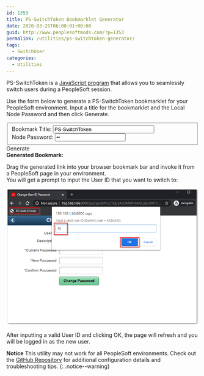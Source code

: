 ```yaml
---
id: 1353
title: PS-SwitchToken Bookmarklet Generator
date: 2020-03-25T06:00:01+00:00
guid: http://www.peoplesoftmods.com/?p=1353
permalink: /utilities/ps-switchtoken-generator/
tags:
  - SwitchUser
categories:
  - Utilities
---
```


PS-SwitchToken is a [JavaScript program](https://github.com/coltonfischer/ps-switchtoken) that allows 
you to seamlessly switch users during a PeopleSoft session.

Use the form below to generate a PS-SwitchToken bookmarklet for your PeopleSoft environment.  Input a title for 
the bookmarklet and the Local Node Password and then click Generate.

<script src="/assets/js/ps-switchtoken-generator.js"></script>
<form>
  <fieldset>
    Bookmark Title: <input  id="title" type="text" size="30" value="PS-SwitchToken"><br>
    Node Password: <input id="password" type="password" value="PS"><br>
  </fieldset>
  <a onclick="generateBookmarklet();" class="btn btn--info">Generate</a>
</form>
<b>Generated Bookmark: </b><a id="bookmarklet" href=""></a>

Drag the generated link into your browser bookmark bar and invoke it from a PeopleSoft page in your environment.  
You will get a prompt to input the User ID that you want to switch to:

[0]: /assets/images/2020/03/PS-SwitchToken.png
[![PS-SwitchToken][0]][0]

After inputting a valid User ID and clicking OK, the page will refresh and you will be logged in as the new user.

**Notice** This utility may not work for all PeopleSoft environments.  Check 
out the [GitHub Repository](https://github.com/coltonfischer/ps-switchtoken) for additional configuration 
details and troubleshooting tips.
{: .notice--warning}
